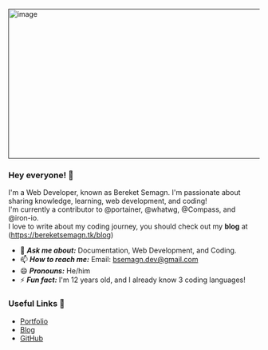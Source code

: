 <p align="left">
    <a href="">
        <!-- update logo -->
        <img alt="image" src="https://i.ibb.co/GxKJvcC/profileintrofinall.jpg" width ="600" height= "300">
    </a>
</

<br>

### Hey everyone! 👋

I'm a Web Developer, known as Bereket Semagn. I'm passionate about sharing knowledge, learning, web development, and coding! <br>
I'm currently a contributor to @portainer, @whatwg, @Compass, and @iron-io. <br>
I love to write about my coding journey, you should check out my **blog** at (https://bereketsemagn.tk/blog)

- 💬 ***Ask me about:*** Documentation, Web Development, and Coding.
- 📫 ***How to reach me:*** Email: bsemagn.dev@gmail.com
- 😄 ***Pronouns:*** He/him
- ⚡ ***Fun fact:*** I'm 12 years old, and I already know 3 coding languages!

### Useful Links 💙

- [Portfolio](https://bereketsemagn.tk/)
- [Blog](https://bereketsemagn.tk/blog)
- [GitHub](https://github.com/bereketsemagn)
